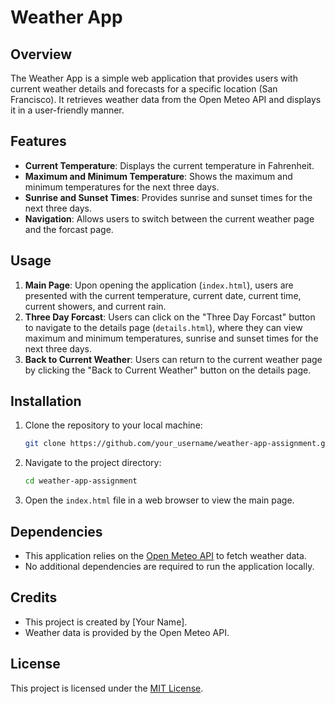 # Weather App

## Overview

The Weather App is a simple web application that provides users with current weather details and forecasts for a specific location (San Francisco). It retrieves weather data from the Open Meteo API and displays it in a user-friendly manner.

## Features

- **Current Temperature**: Displays the current temperature in Fahrenheit.
- **Maximum and Minimum Temperature**: Shows the maximum and minimum temperatures for the next three days.
- **Sunrise and Sunset Times**: Provides sunrise and sunset times for the next three days.
- **Navigation**: Allows users to switch between the current weather page and the forcast page.

## Usage

1. **Main Page**: Upon opening the application (`index.html`), users are presented with the current temperature, current date, current time, current showers, and current rain.
2. **Three Day Forcast**: Users can click on the "Three Day Forcast" button to navigate to the details page (`details.html`), where they can view maximum and minimum temperatures, sunrise and sunset times for the next three days.
3. **Back to Current Weather**: Users can return to the current weather page by clicking the "Back to Current Weather" button on the details page.

## Installation

1. Clone the repository to your local machine:

    ```bash
    git clone https://github.com/your_username/weather-app-assignment.git
    ```

2. Navigate to the project directory:

    ```bash
    cd weather-app-assignment
    ```

3. Open the `index.html` file in a web browser to view the main page.

## Dependencies

- This application relies on the [Open Meteo API](https://open-meteo.com/) to fetch weather data.
- No additional dependencies are required to run the application locally.

## Credits

- This project is created by [Your Name].
- Weather data is provided by the Open Meteo API.

## License

This project is licensed under the [MIT License](LICENSE).